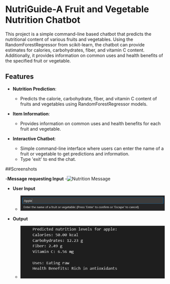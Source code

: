 # NutriGuide-A Fruit and Vegetable Nutrition Chatbot

This project is a simple command-line based chatbot that predicts the nutritional content of various fruits and vegetables. Using the RandomForestRegressor from scikit-learn, the chatbot can provide estimates for calories, carbohydrates, fiber, and vitamin C content. Additionally, it provides information on common uses and health benefits of the specified fruit or vegetable.

## Features

- **Nutrition Prediction**:
  - Predicts the calorie, carbohydrate, fiber, and vitamin C content of fruits and vegetables using RandomForestRegressor models.
  
- **Item Information**:
  - Provides information on common uses and health benefits for each fruit and vegetable.

- **Interactive Chatbot**:
  - Simple command-line interface where users can enter the name of a fruit or vegetable to get predictions and information.
  - Type 'exit' to end the chat.

##Screenshots

-**Message requesting Input**
 -![Nutrition Message](images/nurti-message.png)

- **User Input**
  - ![User Input](images/nutri_input.png)
  
- **Output**
  - ![Output](images/nutri_output.png)
